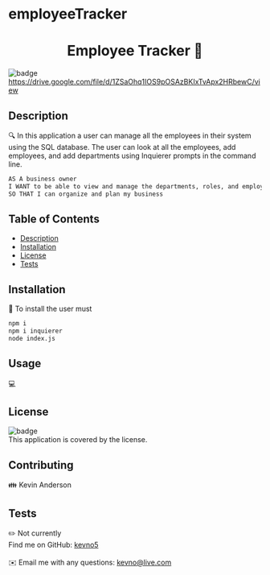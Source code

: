 # employeeTracker

<h1 align="center">Employee Tracker 👋</h1>

![badge](https://img.shields.io/badge/license--red)<br />
https://drive.google.com/file/d/1ZSaOhq1IOS9pOSAzBKIxTvApx2HRbewC/view
## Description
🔍 In this application a user can manage all the employees in their system using the SQL database. 
The user can look at all the employees, add employees, and add departments using Inquierer prompts in the command line.

```md
AS A business owner
I WANT to be able to view and manage the departments, roles, and employees in my company
SO THAT I can organize and plan my business
```
## Table of Contents
- [Description](#description)
- [Installation](#installation)
- [License](#license)
- [Tests](#tests)

## Installation
💾 To install the user must
```md
npm i
npm i inquierer
node index.js
```
## Usage
💻 
## License
![badge](https://img.shields.io/badge/license--red)
<br />
This application is covered by the  license. 
## Contributing
👪 Kevin Anderson
## Tests
✏️ Not currently
<br />
Find me on GitHub: [kevno5](https://github.com/kevno5)<br />
<br />
✉️ Email me with any questions: kevno@live.com<br /><br />

  

